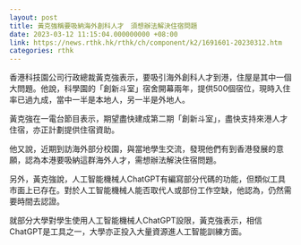 ```yaml
---
layout: post
title: 黃克強稱要吸納海外創科人才　須想辦法解決住宿問題
date: 2023-03-12 11:15:04.000000000 +08:00
link: https://news.rthk.hk/rthk/ch/component/k2/1691601-20230312.htm
categories: rthk
---
```


香港科技園公司行政總裁黃克強表示，要吸引海外創科人才到港，住屋是其中一個大問題。他說，科學園的「創新斗室」宿舍開幕兩年，提供500個宿位，現時入住率已過九成，當中一半是本地人，另一半是外地人。

黃克強在一電台節目表示，期望盡快建成第二期「創新斗室」，盡快支持來港人才住宿，亦正計劃提供住宿資助。

他又說，近期到訪海外部分校園，與當地學生交流，發現他們有到香港發展的意願，認為本港要吸納這群海外人才，需想辦法解決住宿問題。

另外，黃克強說，人工智能機械人ChatGPT有編寫部分代碼的功能，但類似工具市面上已存在。對於人工智能機械人能否取代人或部份工作空缺，他認為，仍然需要時間去認證。

就部分大學對學生使用人工智能機械人ChatGPT設限，黃克強表示，相信ChatGPT是工具之一，大學亦正投入大量資源進人工智能訓練方面。
